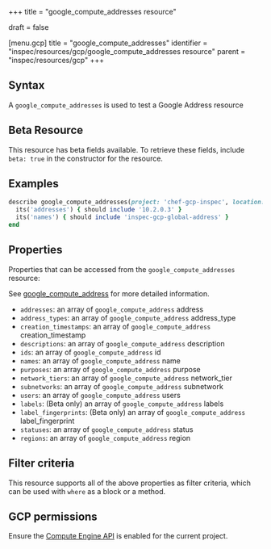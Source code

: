 +++
title = "google_compute_addresses resource"

draft = false


[menu.gcp]
title = "google_compute_addresses"
identifier = "inspec/resources/gcp/google_compute_addresses resource"
parent = "inspec/resources/gcp"
+++

## Syntax

A `google_compute_addresses` is used to test a Google Address resource


## Beta Resource
This resource has beta fields available. To retrieve these fields, include `beta: true` in the constructor for the resource.

## Examples

```ruby
describe google_compute_addresses(project: 'chef-gcp-inspec', location: 'europe-west2') do
  its('addresses') { should include '10.2.0.3' }
  its('names') { should include 'inspec-gcp-global-address' }
end
```

## Properties

Properties that can be accessed from the `google_compute_addresses` resource:

See [google_compute_address](google_compute_address) for more detailed information.

  * `addresses`: an array of `google_compute_address` address
  * `address_types`: an array of `google_compute_address` address_type
  * `creation_timestamps`: an array of `google_compute_address` creation_timestamp
  * `descriptions`: an array of `google_compute_address` description
  * `ids`: an array of `google_compute_address` id
  * `names`: an array of `google_compute_address` name
  * `purposes`: an array of `google_compute_address` purpose
  * `network_tiers`: an array of `google_compute_address` network_tier
  * `subnetworks`: an array of `google_compute_address` subnetwork
  * `users`: an array of `google_compute_address` users
  * `labels`: (Beta only) an array of `google_compute_address` labels
  * `label_fingerprints`: (Beta only) an array of `google_compute_address` label_fingerprint
  * `statuses`: an array of `google_compute_address` status
  * `regions`: an array of `google_compute_address` region

## Filter criteria

This resource supports all of the above properties as filter criteria, which can be used
with `where` as a block or a method.

## GCP permissions

Ensure the [Compute Engine API](https://console.cloud.google.com/apis/library/compute.googleapis.com/) is enabled for the current project.
